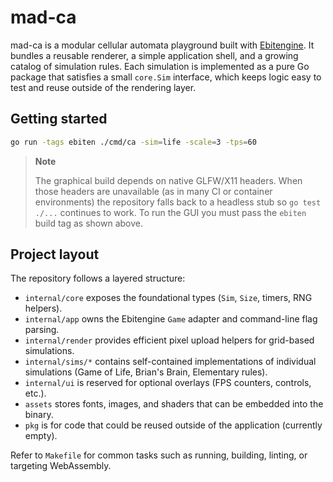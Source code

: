 # mad-ca

mad-ca is a modular cellular automata playground built with [Ebitengine](https://ebiten.org/). It bundles a reusable renderer, a simple
application shell, and a growing catalog of simulation rules. Each simulation is implemented as a pure Go package that satisfies a small
`core.Sim` interface, which keeps logic easy to test and reuse outside of the rendering layer.

## Getting started

```bash
go run -tags ebiten ./cmd/ca -sim=life -scale=3 -tps=60
```

> **Note**
>
> The graphical build depends on native GLFW/X11 headers. When those headers are
> unavailable (as in many CI or container environments) the repository falls
> back to a headless stub so `go test ./...` continues to work. To run the GUI
> you must pass the `ebiten` build tag as shown above.

## Project layout

The repository follows a layered structure:

- `internal/core` exposes the foundational types (`Sim`, `Size`, timers, RNG helpers).
- `internal/app` owns the Ebitengine `Game` adapter and command-line flag parsing.
- `internal/render` provides efficient pixel upload helpers for grid-based simulations.
- `internal/sims/*` contains self-contained implementations of individual simulations (Game of Life, Brian's Brain, Elementary rules).
- `internal/ui` is reserved for optional overlays (FPS counters, controls, etc.).
- `assets` stores fonts, images, and shaders that can be embedded into the binary.
- `pkg` is for code that could be reused outside of the application (currently empty).

Refer to `Makefile` for common tasks such as running, building, linting, or targeting WebAssembly.

